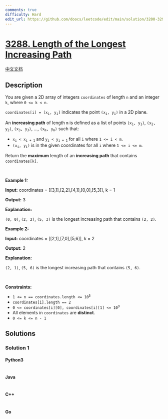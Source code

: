 ```yaml
---
comments: true
difficulty: Hard
edit_url: https://github.com/doocs/leetcode/edit/main/solution/3200-3299/3288.Length%20of%20the%20Longest%20Increasing%20Path/README_EN.md
---
```


<!-- problem:start -->

# [3288. Length of the Longest Increasing Path](https://leetcode.com/problems/length-of-the-longest-increasing-path)

[中文文档](/solution/3200-3299/3288.Length%20of%20the%20Longest%20Increasing%20Path/README.md)

## Description

<!-- description:start -->

<p>You are given a 2D array of integers <code>coordinates</code> of length <code>n</code> and an integer <code>k</code>, where <code>0 &lt;= k &lt; n</code>.</p>

<p><code>coordinates[i] = [x<sub>i</sub>, y<sub>i</sub>]</code> indicates the point <code>(x<sub>i</sub>, y<sub>i</sub>)</code> in a 2D plane.</p>

<p>An <strong>increasing path</strong> of length <code>m</code> is defined as a list of points <code>(x<sub>1</sub>, y<sub>1</sub>)</code>, <code>(x<sub>2</sub>, y<sub>2</sub>)</code>, <code>(x<sub>3</sub>, y<sub>3</sub>)</code>, ..., <code>(x<sub>m</sub>, y<sub>m</sub>)</code> such that:</p>

<ul>
	<li><code>x<sub>i</sub> &lt; x<sub>i + 1</sub></code> and <code>y<sub>i</sub> &lt; y<sub>i + 1</sub></code> for all <code>i</code> where <code>1 &lt;= i &lt; m</code>.</li>
	<li><code>(x<sub>i</sub>, y<sub>i</sub>)</code> is in the given coordinates for all <code>i</code> where <code>1 &lt;= i &lt;= m</code>.</li>
</ul>

<p>Return the <strong>maximum</strong> length of an <strong>increasing path</strong> that contains <code>coordinates[k]</code>.</p>

<p>&nbsp;</p>
<p><strong class="example">Example 1:</strong></p>

<div class="example-block">
<p><strong>Input:</strong> <span class="example-io">coordinates = [[3,1],[2,2],[4,1],[0,0],[5,3]], k = 1</span></p>

<p><strong>Output:</strong> <span class="example-io">3</span></p>

<p><strong>Explanation:</strong></p>

<p><code>(0, 0)</code>, <code>(2, 2)</code>, <code>(5, 3)</code><!-- notionvc: 082cee9e-4ce5-4ede-a09d-57001a72141d --> is the longest increasing path that contains <code>(2, 2)</code>.</p>
</div>

<p><strong class="example">Example 2:</strong></p>

<div class="example-block">
<p><strong>Input:</strong> <span class="example-io">coordinates = [[2,1],[7,0],[5,6]], k = 2</span></p>

<p><strong>Output:</strong> <span class="example-io">2</span></p>

<p><strong>Explanation:</strong></p>

<p><code>(2, 1)</code>, <code>(5, 6)</code> is the longest increasing path that contains <code>(5, 6)</code>.</p>
</div>

<p>&nbsp;</p>
<p><strong>Constraints:</strong></p>

<ul>
	<li><code>1 &lt;= n == coordinates.length &lt;= 10<sup>5</sup></code></li>
	<li><code>coordinates[i].length == 2</code></li>
	<li><code>0 &lt;= coordinates[i][0], coordinates[i][1] &lt;= 10<sup>9</sup></code></li>
	<li>All elements in <code>coordinates</code> are <strong>distinct</strong>.<!-- notionvc: 6e412fc2-f9dd-4ba2-b796-5e802a2b305a --><!-- notionvc: c2cf5618-fe99-4909-9b4c-e6b068be22a6 --></li>
	<li><code>0 &lt;= k &lt;= n - 1</code></li>
</ul>

<!-- description:end -->

## Solutions

<!-- solution:start -->

### Solution 1

<!-- tabs:start -->

#### Python3

```python

```

#### Java

```java

```

#### C++

```cpp

```

#### Go

```go

```

<!-- tabs:end -->

<!-- solution:end -->

<!-- problem:end -->

